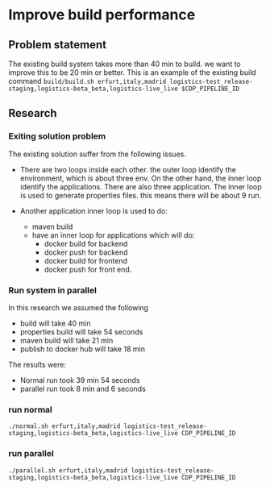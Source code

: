 # Improve build performance
## Problem statement
The existing build system takes more than 40 min to build. we want to improve this to be 20 min or better.
This is an example of the existing build command
`build/build.sh erfurt,italy,madrid logistics-test_release-staging,logistics-beta_beta,logistics-live_live $CDP_PIPELINE_ID`

## Research
### Exiting solution problem
The existing solution suffer from the following issues.
- There are two loops inside each other. the outer loop identify the environment, which is about three env. 
  On the other hand, the inner loop identify the applications. There are also three application. 
  The inner loop is used to generate properties files. this means there will be about 9 run.

- Another application inner loop is used to do:
  - maven build 
  - have an inner loop for applications which will do:
    - docker build for backend
    - docker push for backend
    - docker build for frontend
    - docker push for front end.
  

### Run system in parallel
In this research we assumed the following
- build will take 40 min
- properties build will take 54 seconds
- maven build will take 21 min
- publish to docker hub will take 18 min

The results were:
- Normal run took 39 min 54 seconds 
- parallel run took 8 min and 6 seconds

### run normal
`./normal.sh erfurt,italy,madrid logistics-test_release-staging,logistics-beta_beta,logistics-live_live CDP_PIPELINE_ID`

### run parallel
`./parallel.sh erfurt,italy,madrid logistics-test_release-staging,logistics-beta_beta,logistics-live_live CDP_PIPELINE_ID`
